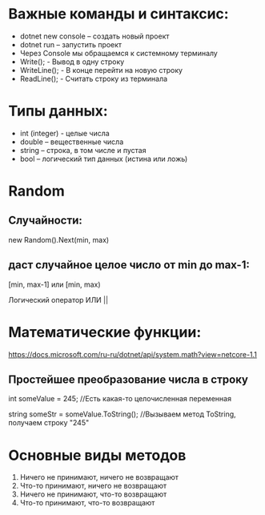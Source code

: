 # Важные команды и синтаксис:
* dotnet new console – создать новый проект
* dotnet run – запустить проект
* Через Console мы обращаемся к системному терминалу
* Write(); - Вывод в одну строку
* WriteLine(); - В конце перейти на новую строку
* ReadLine(); - Считать строку из терминала

# Типы данных:
* int (integer) - целые числа
* double – вещественные числа
* string – строка, в том числе и пустая
* bool – логический тип данных (истина или ложь)

# Random
## Случайности:
new Random().Next(min, max)

## даст случайное целое число от min до max-1:
[min, max-1] или [min, max)

Логический оператор ИЛИ ||

# Математические функции:
https://docs.microsoft.com/ru-ru/dotnet/api/system.math?view=netcore-1.1


## Простейшее преобразование числа в строку
int someValue = 245; //Есть какая-то целочисленная переменная
 
string someStr = someValue.ToString(); //Вызываем метод ToString, получаем строку "245"


# Основные виды методов
1. Ничего не принимают, ничего не возвращают
2. Что-то принимают, ничего не возвращают
3. Ничего не принимают, что-то возвращают
4. Что-то принимают, что-то возвращают

